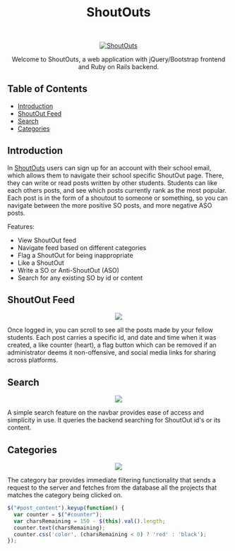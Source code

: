 <h1 align="center"> ShoutOuts </h1> <br>
<p align="center">
  <a href="https://shoutouts-pconde705.herokuapp.com">
    <img alt="ShoutOuts" title="ShoutOuts" src="https://res.cloudinary.com/lopopoa2/image/upload/v1515379238/Screen_Shot_2018-01-07_at_6.40.22_PM_ofbzub.png" >
  </a>
</p>

<p align="center">
  Welcome to ShoutOuts, a web application with jQuery/Bootstrap frontend and Ruby on Rails backend.
</p> 

## Table of Contents

- [Introduction](#introduction)  
- [ShoutOut Feed](#shoutout-feed)
- [Search](#search)
- [Categories](#categories)


## Introduction

In [ShoutOuts](https://shoutouts-pconde705.herokuapp.com) users can sign up for an account with their school email, which allows them to navigate their school specific ShoutOut page. There, they can write or read posts written by other students. Students can like each others posts, and see which posts currently rank as the most popular. Each post is in the form of a shoutout to someone or something, so you can navigate between the more positive SO posts, and more negative ASO posts.

Features:

* View ShoutOut feed
* Navigate feed based on different categories
* Flag a ShoutOut for being inappropriate
* Like a ShoutOut
* Write a SO or Anti-ShoutOut (ASO)
* Search for any existing SO by id or content

## ShoutOut Feed

<p align="center">
  <img src="https://res.cloudinary.com/lopopoa2/image/upload/v1515374267/Screen_Shot_2018-01-07_at_5.04.29_PM_mgphai.png">
</p>

Once logged in, you can scroll to see all the posts made by your fellow students. Each post carries a specific id, and date and time when it was created, a like counter (heart), a flag button which can be removed if an administrator deems it non-offensive, and social media links for sharing across platforms. 

## Search

<p align="center">
  <img src="https://res.cloudinary.com/lopopoa2/image/upload/v1515378976/Screen_Shot_2018-01-07_at_6.34.45_PM_vvm2eh.png" >
</p>

A simple search feature on the navbar provides ease of access and simplicity in use. It queries the backend searching for ShoutOut id's or its content.

## Categories

<p align="center">
  <img src="https://res.cloudinary.com/lopopoa2/image/upload/v1515378452/Screen_Shot_2018-01-07_at_6.27.19_PM_eedkv2.png" >
</p>

The category bar provides immediate filtering functionality that sends a request to the server and fetches from the database all the projects that matches the category being clicked on.

```javascript
$("#post_content").keyup(function() {
  var counter = $("#counter");
  var charsRemaining = 150 - $(this).val().length;
  counter.text(charsRemaining);
  counter.css('color', (charsRemaining < 0) ? 'red' : 'black');
});
```
